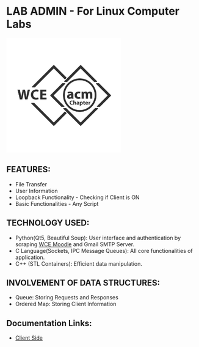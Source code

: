 # LAB ADMIN - For Linux Computer Labs

<a href="https://wce.acm.org/" target="_blank">
<img src="acm.png" height="300" />
</a>

## FEATURES:
- File Transfer
- User Information
- Loopback Functionality - Checking if Client is ON
- Basic Functionalities - Any Script

## TECHNOLOGY USED:
- Python(Qt5, Beautiful Soup): User interface and authentication by scraping [WCE Moodle](http://112.133.242.241/moodle/) and Gmail SMTP Server.
- C Language(Sockets, IPC Message Queues): All core functionalities of application.
- C++ (STL Containers): Efficient data manipulation.

## INVOLVEMENT OF DATA STRUCTURES:
- Queue: Storing Requests and Responses
- Ordered Map: Storing Client Information

## Documentation Links:
- <a href="/Client">Client Side</a>
